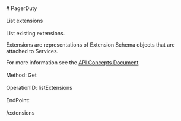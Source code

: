 <br>#     PagerDuty</br>
<br>List extensions</br>
<br>List existing extensions.

Extensions are representations of Extension Schema objects that are attached to Services.

For more information see the [API Concepts Document](../../docs/CONCEPTS.md#extensions)
</br>
<br>Method: Get</br>
<br>OperationID: listExtensions</br>
<br>EndPoint:</br>
<br>/extensions</br>
